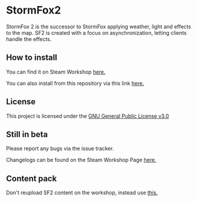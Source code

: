 # StormFox2
StormFox 2 is the successor to StormFox applying weather, light and effects to the map.
SF2 is created with a focus on asynchronization, letting clients handle the effects.

## How to install
You can find it on Steam Workshop [here.][1]

You can also install from this repository via this link [here.][2]

## License

This project is licensed under the [GNU General Public License v3.0][3]

## Still in beta
Please report any bugs via the issue tracker.

Changelogs can be found on the Steam Workshop Page [here.][4]

## Content pack
Don't reupload SF2 content on the workshop, instead use [this.][5]



[1]:https://steamcommunity.com/sharedfiles/filedetails/?id=2447774443
[2]:https://github.com/Nak2/StormFox2/archive/master.zip
[3]:https://github.com/Nak2/StormFox2/blob/master/LICENSE
[4]:https://steamcommunity.com/sharedfiles/filedetails/changelog/2447774443
[5]:https://steamcommunity.com/sharedfiles/filedetails/?id=2447979470

